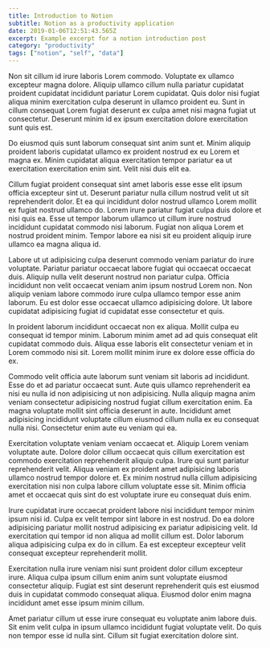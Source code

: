 ```yaml
---
title: Introduction to Notion
subtitle: Notion as a productivity application
date: 2019-01-06T12:51:43.565Z
excerpt: Example excerpt for a notion introduction post
category: "productivity"
tags: ["notion", "self", "data"]
---
```


Non sit cillum id irure laboris Lorem commodo. Voluptate ex ullamco excepteur magna dolore. Aliquip ullamco cillum nulla pariatur cupidatat proident cupidatat incididunt pariatur Lorem cupidatat. Quis dolor nisi fugiat aliqua minim exercitation culpa deserunt in ullamco proident eu. Sunt in cillum consequat Lorem fugiat deserunt ex culpa amet nisi magna fugiat ut consectetur. Deserunt minim id ex ipsum exercitation dolore exercitation sunt quis est.

Do eiusmod quis sunt laborum consequat sint anim sunt et. Minim aliquip proident laboris cupidatat ullamco ex proident nostrud ex eu Lorem et magna ex. Minim cupidatat aliqua exercitation tempor pariatur ea ut exercitation exercitation enim sint. Velit nisi duis elit ea.

Cillum fugiat proident consequat sint amet laboris esse esse elit ipsum officia excepteur sint ut. Deserunt pariatur nulla cillum nostrud velit ut sit reprehenderit dolor. Et ea qui incididunt dolor nostrud ullamco Lorem mollit ex fugiat nostrud ullamco do. Lorem irure pariatur fugiat culpa duis dolore et nisi quis ea. Esse ut tempor laborum ullamco ut cillum irure nostrud incididunt cupidatat commodo nisi laborum. Fugiat non aliqua Lorem et nostrud proident minim. Tempor labore ea nisi sit eu proident aliquip irure ullamco ea magna aliqua id.

Labore ut ut adipisicing culpa deserunt commodo veniam pariatur do irure voluptate. Pariatur pariatur occaecat labore fugiat qui occaecat occaecat duis. Aliquip nulla velit deserunt nostrud non pariatur culpa. Officia incididunt non velit occaecat veniam anim ipsum nostrud Lorem non. Non aliquip veniam labore commodo irure culpa ullamco tempor esse anim laborum. Eu est dolor esse occaecat ullamco adipisicing dolore. Ut labore cupidatat adipisicing fugiat id cupidatat esse consectetur et quis.

In proident laborum incididunt occaecat non ex aliqua. Mollit culpa eu consequat id tempor minim. Laborum minim amet ad ad quis consequat elit cupidatat commodo duis. Aliqua esse laboris elit consectetur veniam et in Lorem commodo nisi sit. Lorem mollit minim irure ex dolore esse officia do ex.

Commodo velit officia aute laborum sunt veniam sit laboris ad incididunt. Esse do et ad pariatur occaecat sunt. Aute quis ullamco reprehenderit ea nisi eu nulla id non adipisicing ut non adipisicing. Nulla aliquip magna anim veniam consectetur adipisicing nostrud fugiat cillum exercitation enim. Ea magna voluptate mollit sint officia deserunt in aute. Incididunt amet adipisicing incididunt voluptate cillum eiusmod cillum nulla ex eu consequat nulla nisi. Consectetur enim aute eu veniam qui ea.

Exercitation voluptate veniam veniam occaecat et. Aliquip Lorem veniam voluptate aute. Dolore dolor cillum occaecat quis cillum exercitation est commodo exercitation reprehenderit aliquip culpa. Irure qui sunt pariatur reprehenderit velit. Aliqua veniam ex proident amet adipisicing laboris ullamco nostrud tempor dolore et. Ex minim nostrud nulla cillum adipisicing exercitation nisi non culpa labore cillum voluptate esse sit. Minim officia amet et occaecat quis sint do est voluptate irure eu consequat duis enim.

Irure cupidatat irure occaecat proident labore nisi incididunt tempor minim ipsum nisi id. Culpa ex velit tempor sint labore in est nostrud. Do ea dolore adipisicing pariatur mollit nostrud adipisicing ex pariatur adipisicing velit. Id exercitation qui tempor id non aliqua ad mollit cillum est. Dolor laborum aliqua adipisicing culpa ex do in cillum. Ea est excepteur excepteur velit consequat excepteur reprehenderit mollit.

Exercitation nulla irure veniam nisi sunt proident dolor cillum excepteur irure. Aliqua culpa ipsum cillum enim anim sunt voluptate eiusmod consectetur aliquip. Fugiat est sint deserunt reprehenderit quis est eiusmod duis in cupidatat commodo consequat aliqua. Eiusmod dolor enim magna incididunt amet esse ipsum minim cillum.

Amet pariatur cillum ut esse irure consequat eu voluptate anim labore duis. Sit enim velit culpa in ipsum ullamco incididunt fugiat voluptate velit. Do quis non tempor esse id nulla sint. Cillum sit fugiat exercitation dolore sint.

